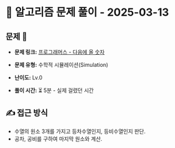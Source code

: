 # 📝 알고리즘 문제 풀이 - 2025-03-13

## 문제 📖

- **문제 링크:** [프로그래머스 - 다음에 올 숫자](https://school.programmers.co.kr/learn/courses/30/lessons/120924)

- **문제 유형:** 수학적 시뮬레이션(Simulation)

- **난이도:** Lv.0

- **풀이 시간:** ⏳ 5분 - 실제 걸렸던 시간

## ✍ 접근 방식

- 수열의 원소 3개를 가지고 등차수열인지, 등비수열인지 판단.
- 공차, 공비를 구하여 마지막 원소와 계산.
